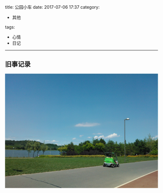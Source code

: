 title: 公园小车
date: 2017-07-06 17:37
category:

- 其他

tags:

- 心情
- 日记

------

## 旧事记录
<!-- more -->
![小车](20170706/1_18_WP_000098.jpg)
